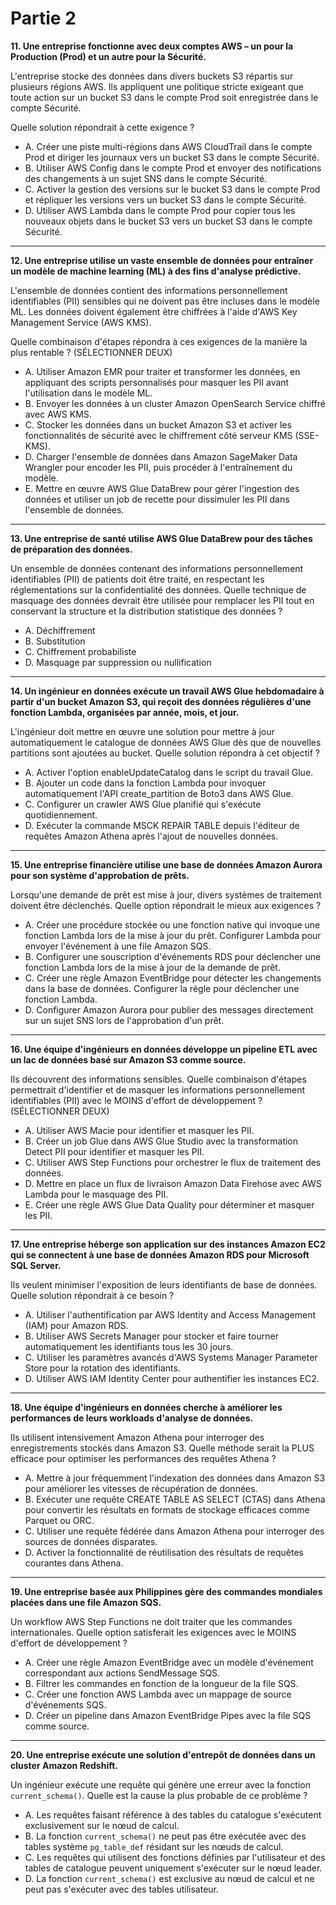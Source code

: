 # Partie 2

**11. Une entreprise fonctionne avec deux comptes AWS – un pour la Production (Prod) et un autre pour la Sécurité.**

L'entreprise stocke des données dans divers buckets S3 répartis sur plusieurs régions AWS. Ils appliquent une politique stricte exigeant que toute action sur un bucket S3 dans le compte Prod soit enregistrée dans le compte Sécurité.

Quelle solution répondrait à cette exigence ?

- A. Créer une piste multi-régions dans AWS CloudTrail dans le compte Prod et diriger les journaux vers un bucket S3 dans le compte Sécurité.
- B. Utiliser AWS Config dans le compte Prod et envoyer des notifications des changements à un sujet SNS dans le compte Sécurité.
- C. Activer la gestion des versions sur le bucket S3 dans le compte Prod et répliquer les versions vers un bucket S3 dans le compte Sécurité.
- D. Utiliser AWS Lambda dans le compte Prod pour copier tous les nouveaux objets dans le bucket S3 vers un bucket S3 dans le compte Sécurité.

---

**12. Une entreprise utilise un vaste ensemble de données pour entraîner un modèle de machine learning (ML) à des fins d'analyse prédictive.**

L'ensemble de données contient des informations personnellement identifiables (PII) sensibles qui ne doivent pas être incluses dans le modèle ML. Les données doivent également être chiffrées à l'aide d'AWS Key Management Service (AWS KMS). 

Quelle combinaison d'étapes répondra à ces exigences de la manière la plus rentable ? (SÉLECTIONNER DEUX)

- A. Utiliser Amazon EMR pour traiter et transformer les données, en appliquant des scripts personnalisés pour masquer les PII avant l'utilisation dans le modèle ML.
- B. Envoyer les données à un cluster Amazon OpenSearch Service chiffré avec AWS KMS.
- C. Stocker les données dans un bucket Amazon S3 et activer les fonctionnalités de sécurité avec le chiffrement côté serveur KMS (SSE-KMS).
- D. Charger l'ensemble de données dans Amazon SageMaker Data Wrangler pour encoder les PII, puis procéder à l'entraînement du modèle.
- E. Mettre en œuvre AWS Glue DataBrew pour gérer l'ingestion des données et utiliser un job de recette pour dissimuler les PII dans l'ensemble de données.

---

**13. Une entreprise de santé utilise AWS Glue DataBrew pour des tâches de préparation des données.**

Un ensemble de données contenant des informations personnellement identifiables (PII) de patients doit être traité, en respectant les réglementations sur la confidentialité des données. Quelle technique de masquage des données devrait être utilisée pour remplacer les PII tout en conservant la structure et la distribution statistique des données ?

- A. Déchiffrement
- B. Substitution
- C. Chiffrement probabiliste
- D. Masquage par suppression ou nullification

---

**14. Un ingénieur en données exécute un travail AWS Glue hebdomadaire à partir d'un bucket Amazon S3, qui reçoit des données régulières d'une fonction Lambda, organisées par année, mois, et jour.**

L'ingénieur doit mettre en œuvre une solution pour mettre à jour automatiquement le catalogue de données AWS Glue dès que de nouvelles partitions sont ajoutées au bucket. Quelle solution répondra à cet objectif ?

- A. Activer l'option enableUpdateCatalog dans le script du travail Glue.
- B. Ajouter un code dans la fonction Lambda pour invoquer automatiquement l'API create_partition de Boto3 dans AWS Glue.
- C. Configurer un crawler AWS Glue planifié qui s'exécute quotidiennement.
- D. Exécuter la commande MSCK REPAIR TABLE depuis l'éditeur de requêtes Amazon Athena après l'ajout de nouvelles données.

---

**15. Une entreprise financière utilise une base de données Amazon Aurora pour son système d'approbation de prêts.**

Lorsqu'une demande de prêt est mise à jour, divers systèmes de traitement doivent être déclenchés. Quelle option répondrait le mieux aux exigences ?

- A. Créer une procédure stockée ou une fonction native qui invoque une fonction Lambda lors de la mise à jour du prêt. Configurer Lambda pour envoyer l'événement à une file Amazon SQS.
- B. Configurer une souscription d'événements RDS pour déclencher une fonction Lambda lors de la mise à jour de la demande de prêt. 
- C. Créer une règle Amazon EventBridge pour détecter les changements dans la base de données. Configurer la règle pour déclencher une fonction Lambda.
- D. Configurer Amazon Aurora pour publier des messages directement sur un sujet SNS lors de l'approbation d'un prêt.

---

**16. Une équipe d'ingénieurs en données développe un pipeline ETL avec un lac de données basé sur Amazon S3 comme source.**

Ils découvrent des informations sensibles. Quelle combinaison d'étapes permettrait d'identifier et de masquer les informations personnellement identifiables (PII) avec le MOINS d'effort de développement ? (SÉLECTIONNER DEUX)

- A. Utiliser AWS Macie pour identifier et masquer les PII.
- B. Créer un job Glue dans AWS Glue Studio avec la transformation Detect PII pour identifier et masquer les PII.
- C. Utiliser AWS Step Functions pour orchestrer le flux de traitement des données.
- D. Mettre en place un flux de livraison Amazon Data Firehose avec AWS Lambda pour le masquage des PII.
- E. Créer une règle AWS Glue Data Quality pour déterminer et masquer les PII.

---

**17. Une entreprise héberge son application sur des instances Amazon EC2 qui se connectent à une base de données Amazon RDS pour Microsoft SQL Server.**

Ils veulent minimiser l'exposition de leurs identifiants de base de données. Quelle solution répondrait à ce besoin ?

- A. Utiliser l'authentification par AWS Identity and Access Management (IAM) pour Amazon RDS.
- B. Utiliser AWS Secrets Manager pour stocker et faire tourner automatiquement les identifiants tous les 30 jours.
- C. Utiliser les paramètres avancés d'AWS Systems Manager Parameter Store pour la rotation des identifiants.
- D. Utiliser AWS IAM Identity Center pour authentifier les instances EC2.

---

**18. Une équipe d'ingénieurs en données cherche à améliorer les performances de leurs workloads d'analyse de données.**

Ils utilisent intensivement Amazon Athena pour interroger des enregistrements stockés dans Amazon S3. Quelle méthode serait la PLUS efficace pour optimiser les performances des requêtes Athena ?

- A. Mettre à jour fréquemment l'indexation des données dans Amazon S3 pour améliorer les vitesses de récupération de données.
- B. Exécuter une requête CREATE TABLE AS SELECT (CTAS) dans Athena pour convertir les résultats en formats de stockage efficaces comme Parquet ou ORC.
- C. Utiliser une requête fédérée dans Amazon Athena pour interroger des sources de données disparates.
- D. Activer la fonctionnalité de réutilisation des résultats de requêtes courantes dans Athena.

---

**19. Une entreprise basée aux Philippines gère des commandes mondiales placées dans une file Amazon SQS.**

Un workflow AWS Step Functions ne doit traiter que les commandes internationales. Quelle option satisferait les exigences avec le MOINS d'effort de développement ?

- A. Créer une règle Amazon EventBridge avec un modèle d'événement correspondant aux actions SendMessage SQS.
- B. Filtrer les commandes en fonction de la longueur de la file SQS.
- C. Créer une fonction AWS Lambda avec un mappage de source d'événements SQS.
- D. Créer un pipeline dans Amazon EventBridge Pipes avec la file SQS comme source.

---

**20. Une entreprise exécute une solution d'entrepôt de données dans un cluster Amazon Redshift.**

Un ingénieur exécute une requête qui génère une erreur avec la fonction `current_schema()`. Quelle est la cause la plus probable de ce problème ?

- A. Les requêtes faisant référence à des tables du catalogue s'exécutent exclusivement sur le nœud de calcul.
- B. La fonction `current_schema()` ne peut pas être exécutée avec des tables système `pg_table_def` résidant sur les nœuds de calcul.
- C. Les requêtes qui utilisent des fonctions définies par l'utilisateur et des tables de catalogue peuvent uniquement s'exécuter sur le nœud leader.
- D. La fonction `current_schema()` est exclusive au nœud de calcul et ne peut pas s'exécuter avec des tables utilisateur.

